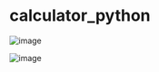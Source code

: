 # calculator_python
![image](https://user-images.githubusercontent.com/100313500/174311067-26eac576-1aab-4763-9bac-60d28e0d2ec4.png)

![image](https://user-images.githubusercontent.com/100313500/174311615-88cfad46-e278-408d-8100-dcc94ccbe035.png)
